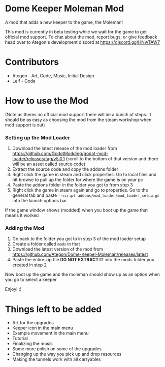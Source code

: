 # Dome Keeper Moleman Mod
A mod that adds a new keeper to the game, the Moleman!

This mod is currently in beta testing while we wait for the game to get official mod support. To chat about the mod, report bugs, or give feedback head over to Ategon's development discord at  https://discord.gg/HNwTAW7

# Contributors
- Ategon - Art, Code, Music, Initial Design
- Leif - Code

# How to use the Mod
(Note as theres no official mod support there will be a bunch of steps. It should be as easy as choosing the mod from the steam workshop when mod support is out)

### Setting up the Mod Loader
1. Download the latest release of the mod loader from https://github.com/GodotModding/godot-mod-loader/releases/tag/v5.0.1 (scroll to the bottom of that version and there will be an asset called source code)
2. Extract the source code and copy the addons folder
3. Right click the game in steam and click properties. Go to local files and hit browse to pull up the folder for where the game is on your pc
4. Paste the addons folder in the folder you got to from step 3
5. Right click the game in steam again and go to properties. Go to the general tab and paste `--script addons/mod_loader/mod_loader_setup.gd` into the launch options bar

If the game window shows (modded) when you boot up the game that means it worked

### Adding the Mod
1. Go back to the folder you got to in step 3 of the mod loader setup
2. Create a folder called `mods` in that
3. Download the latest version of the mod from https://github.com/Ategon/Dome-Keeper-Moleman/releases/latest
4. Paste the entire zip file **DO NOT EXTRACT IT** into the mods folder you created in step 2

Now boot up the game and the moleman should show up as an option when you go to select a keeper

Enjoy! :)

# Things left to be added
- Art for the upgrades
- Keeper icon in the main menu
- Example movement in the main menu
- Tutorial
- Finalizing the music
- Some more polish on some of the upgrades
- Changing up the way you pick up and drop resources
- Making the tunnels work with all carryables
